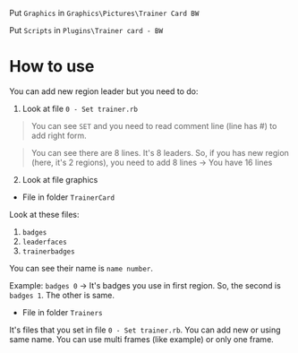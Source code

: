 Put `Graphics` in `Graphics\Pictures\Trainer Card BW`

Put `Scripts` in `Plugins\Trainer card - BW`

# How to use

You can add new region leader but you need to do:

1. Look at file `0 - Set trainer.rb`

> You can see `SET` and you need to read comment line (line has #) to add right form.

> You can see there are 8 lines. It's 8 leaders. So, if you has new region (here, it's 2 regions), you need to add 8 lines -> You have 16 lines

2. Look at file graphics

* File in folder `TrainerCard`

Look at these files:
1. `badges`
1. `leaderfaces`
1. `trainerbadges`

You can see their name is `name number`.

Example: `badges 0` -> It's badges you use in first region. So, the second is `badges 1`. The other is same.

* File in folder `Trainers`

It's files that you set in file `0 - Set trainer.rb`. You can add new or using same name. You can use multi frames (like example) or only one frame.
